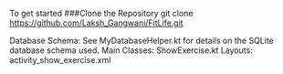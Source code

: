 To get started 
###Clone the Repository
git clone https://github.com/Laksh_Gangwani/FitLife.git

Database Schema: See MyDatabaseHelper.kt for details on the SQLite database schema used.
Main Classes: ShowExercise.kt
Layouts: activity_show_exercise.xml
 
